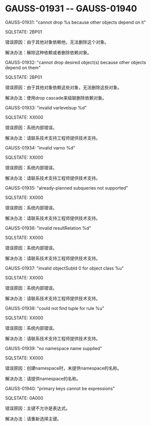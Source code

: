 # GAUSS-01931 -- GAUSS-01940

GAUSS-01931: "cannot drop %s because other objects depend on it"

SQLSTATE: 2BP01

错误原因：由于其他对象依赖他，无法删除这个对象。

解决办法：解除这种依赖或者删除依赖对象。

GAUSS-01932: "cannot drop desired object\(s\) because other objects depend on them"

SQLSTATE: 2BP01

错误原因：由于其他对象依赖这些对象，无法删除这些对象。

解决办法：使用drop cascade来级联删除依赖对象。

GAUSS-01933: "invalid varlevelsup %d"

SQLSTATE: XX000

错误原因：系统内部错误。

解决办法：请联系技术支持工程师提供技术支持。

GAUSS-01934: "invalid varno %d"

SQLSTATE: XX000

错误原因：系统内部错误。

解决办法：请联系技术支持工程师提供技术支持。

GAUSS-01935: "already-planned subqueries not supported"

SQLSTATE: XX000

错误原因：系统内部错误。

解决办法：请联系技术支持工程师提供技术支持。

GAUSS-01936: "invalid resultRelation %d"

SQLSTATE: XX000

错误原因：系统内部错误。

解决办法：请联系技术支持工程师提供技术支持。

GAUSS-01937: "invalid objectSubId 0 for object class %u"

SQLSTATE: XX000

错误原因：系统内部错误。

解决办法：请联系技术支持工程师提供技术支持。

GAUSS-01938: "could not find tuple for rule %u"

SQLSTATE: XX000

错误原因：系统内部错误。

解决办法：请联系技术支持工程师提供技术支持。

GAUSS-01939: "no namespace name supplied"

SQLSTATE: XX000

错误原因：创建namespace时，未提供namespace的名称。

解决办法：请提供namespace的名称。

GAUSS-01940: "primary keys cannot be expressions"

SQLSTATE: 0A000

错误原因：主键不允许是表达式。

解决办法：请重新选择主键。

